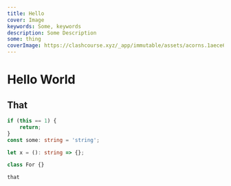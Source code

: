 ```yaml
---
title: Hello
cover: Image
keywords: Some, keywords
description: Some Description
some: thing
coverImage: https://clashcourse.xyz/_app/immutable/assets/acorns.1aece6ba.png
---
```


# Hello World

## That

```typescript
if (this == 1) {
	return;
}
const some: string = 'string';

let x = (): string => {};

class For {}
```

`that`
